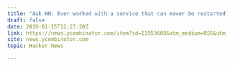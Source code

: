 ```yaml
---
title: "Ask HN: Ever worked with a service that can never be restarted?"
draft: false
date: 2020-01-15T12:27:20Z
link: https://news.ycombinator.com/item?id=22053605&utm_medium=RSS&utm_source=hune
site: news.ycombinator.com
topic: Hacker News  

---
```

